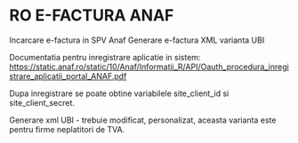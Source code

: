 # RO E-FACTURA ANAF
Incarcare e-factura in SPV Anaf
Generare e-factura XML varianta UBI

Documentatia pentru inregistrare aplicatie in sistem:
https://static.anaf.ro/static/10/Anaf/Informatii_R/API/Oauth_procedura_inregistrare_aplicatii_portal_ANAF.pdf

Dupa inregistrare se poate obtine variabilele site_client_id si site_client_secret.

Generare xml UBI - trebuie modificat, personalizat, aceasta varianta este pentru firme neplatitori de TVA.
